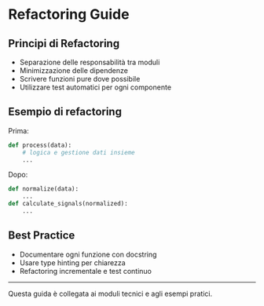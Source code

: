
# Refactoring Guide

## Principi di Refactoring
- Separazione delle responsabilità tra moduli
- Minimizzazione delle dipendenze
- Scrivere funzioni pure dove possibile
- Utilizzare test automatici per ogni componente

## Esempio di refactoring
Prima:
```python
def process(data):
    # logica e gestione dati insieme
    ...
```
Dopo:
```python
def normalize(data):
    ...
def calculate_signals(normalized):
    ...
```

## Best Practice
- Documentare ogni funzione con docstring
- Usare type hinting per chiarezza
- Refactoring incrementale e test continuo

---
Questa guida è collegata ai moduli tecnici e agli esempi pratici.
